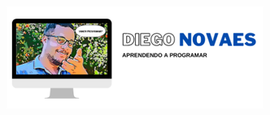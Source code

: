 <p align="center">
  <img src="https://github.com/dlnovaes/aprendendohtml/blob/main/img/logo.png?raw=true" width="720" title="hover text">
 </p>

 